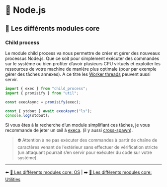 # 🐢 Node.js

## 🌟 Les différents modules core

### Child process

Le module child process va nous permettre de créer et gérer des nouveaux processus Node.js. Que ce soit pour simplement exécuter des commandes sur le système ou bien profiter d’avoir plusieurs CPU virtuels et exploiter les ressources de votre machine de manière plus optimale (pour par exemple gérer des tâches annexes). A ce titre les [Worker threads](https://nodejs.org/api/worker_threads.html) peuvent aussi servir.


```js
import { exec } from "child_process";
import { promisify } from "util";

const execAsync = promisify(exec);

const { stdout } await execAsync("ls");
console.log(stdout);
```

Si vous êtes à la recherche d’un module simplifiant ces tâches, je vous recommande de jeter un œil à [execa](https://github.com/sindresorhus/execa#readme). (il y aussi [cross-spawn](https://github.com/moxystudio/node-cross-spawn)).

> ⛔ Attention à ne pas exécuter des commandes à partir de chaîne de caractères venant de l’extérieur sans effectuer de vérification stricte (un attaquant pourrait s’en servir pour exécuter du code sur votre système).

---

⬅️ [🌟 Les différents modules core: OS](./7-os.md) |
➡️ [🌟 Les différents modules core: Utilities](./9-utilities.md)
